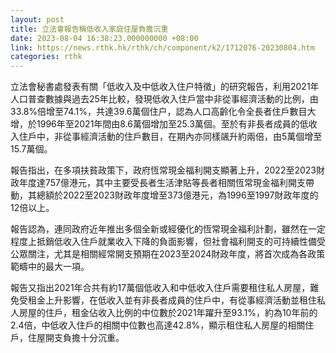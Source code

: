 ```yaml
---
layout: post
title: 立法會報告稱低收入家庭住屋負擔沉重
date: 2023-08-04 16:38:23.000000000 +08:00
link: https://news.rthk.hk/rthk/ch/component/k2/1712076-20230804.htm
categories: rthk
---
```


立法會秘書處發表有關「低收入及中低收入住户特徵」的研究報告，利用2021年人口普查數據與過去25年比較，發現低收入住戶當中非從事經濟活動的比例，由33.8%倍增至74.1%，共達39.6萬個住户，認為人口高齡化令全長者住戶數目大增，於1996年至2021年間由8.6萬個增加至25.3萬個。至於有非長者成員的低收入住戶中，非從事經濟活動的住戶數目，在期內亦同樣飊升約兩倍，由5萬個增至15.7萬個。

報告指出，在多項扶貧政策下，政府恆常現金福利開支顯著上升，2022至2023財政年度達757億港元，其中主要受長者生活津貼等長者相關恆常現金福利開支帶動，其總額於2022至2023財政年度增至373億港元，為1996至1997財政年度的12倍以上。

報告認為，連同政府近年推出多個全新或經優化的恆常現金福利計劃，雖然在一定程度上抵銷低收入住戶就業收入下降的負面影響，但社會福利開支的可持續性備受公眾關注，尤其是相關經常開支預期在2023至2024財政年度，將首次成為各政策範疇中的最大一項。

報告又指出2021年合共有約17萬個低收入和中低收入住戶需要租住私人房屋，難免受租金上升影響，在低收入並有非長者成員的住戶中，有從事經濟活動並租住私人房屋的住戶，租金佔收入比例的中位數於2021年躍升至93.1%，約為10年前的2.4倍，中低收入住戶的相關中位數也高達42.8%，顯示租住私人房屋的相關住戶，住屋開支負擔十分沉重。
